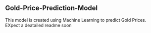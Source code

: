 ## Gold-Price-Prediction-Model

This model is created using Machine Learning to predict Gold Prices. EXpect a deatailed readme soon
